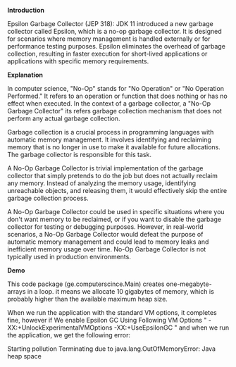 **Introduction**

Epsilon Garbage Collector (JEP 318): JDK 11 introduced a new garbage collector called Epsilon, which is a no-op garbage collector. 
It is designed for scenarios where memory management is handled externally or for performance testing purposes. 
Epsilon eliminates the overhead of garbage collection, resulting in faster execution for short-lived applications or applications with specific memory requirements.


**Explanation**

In computer science, "No-Op" stands for "No Operation" or "No Operation Performed."
It refers to an operation or function that does nothing or has no effect when executed.
In the context of a garbage collector, a "No-Op Garbage Collector" its refers garbage collection  mechanism
that does not perform any actual garbage collection.

Garbage collection is a crucial process in programming languages with automatic memory management.
It involves identifying and reclaiming memory that is no longer in use to make it available for future allocations.
The garbage collector is responsible for this task.

A No-Op Garbage Collector is trivial implementation of the garbage collector that simply pretends to do the job but does not actually reclaim any memory.
Instead of analyzing the memory usage, identifying unreachable objects, and releasing them, it would effectively skip the entire garbage collection process.

A No-Op Garbage Collector could be used in specific situations where you don't want memory to be reclaimed, or if you want to disable the garbage collector for testing or debugging purposes.
However, in real-world scenarios, a No-Op Garbage Collector would defeat the purpose of automatic memory management and could lead to memory leaks and inefficient memory usage over time.
No-Op Garbage Collector is not typically used in production environments.


**Demo**

This code package (ge.computerscince.Main) creates one-megabyte-arrays in a loop.  it means we allocate 10 gigabytes of memory, which is probably higher than the available maximum heap size.

When we run the  application with the standard VM options, it completes fine,
however if We enable  Epsilon GC  Using Following VM Options  " -XX:+UnlockExperimentalVMOptions -XX:+UseEpsilonGC " 
and when we run the application, we get the following error:

Starting pollution
Terminating due to java.lang.OutOfMemoryError: Java heap space




